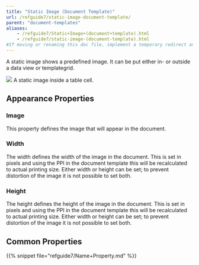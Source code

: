 ```yaml
---
title: "Static Image (Document Template)"
url: /refguide7/static-image-document-template/
parent: "document-templates"
aliases:
    - /refguide7/Static+Image+(document+template).html
    - /refguide7/static-image-(document-template).html
#If moving or renaming this doc file, implement a temporary redirect and let the respective team know they should update the URL in the product. See Mapping to Products for more details.
---
```



A static image shows a predefined image. It can be put either in- or outside a data view or templategrid.

![](attachments/819203/918133.png)
A static image inside a table cell.

## Appearance Properties

### Image

This property defines the image that will appear in the document.

### Width

The width defines the width of the image in the document. This is set in pixels and using the PPI in the document template this will be recalculated to actual printing size. Either width or height can be set; to prevent distortion of the image it is not possible to set both.

### Height

The height defines the height of the image in the document. This is set in pixels and using the PPI in the document template this will be recalculated to actual printing size. Either width or height can be set; to prevent distortion of the image it is not possible to set both.

## Common Properties

{{% snippet file="refguide7/Name+Property.md" %}}

